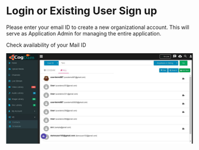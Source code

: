 # Login or Existing User Sign up

Please enter your email ID to create a new organizational account. This will serve as Application Admin for managing the entire application.

Check availability of your Mail ID

![](../.gitbook/assets/image%20%28203%29.png)

